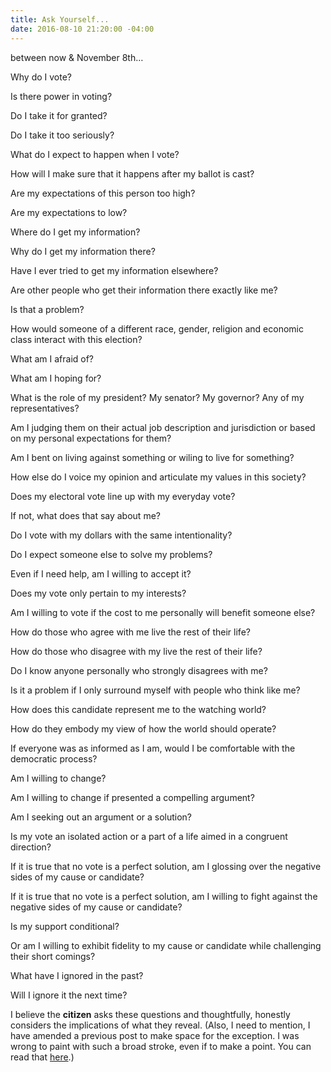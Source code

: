 ```yaml
---
title: Ask Yourself...
date: 2016-08-10 21:20:00 -04:00
---
```


between now & November 8th…

Why do I vote?

Is there power in voting?

Do I take it for granted?

Do I take it too seriously?

What do I expect to happen when I vote?

How will I make sure that it happens after my ballot is cast?

Are my expectations of this person too high?

Are my expectations to low?


Where do I get my information?

Why do I get my information there?

Have I ever tried to get my information elsewhere?

Are other people who get their information there exactly like me? 

Is that a problem? 

How would someone of a different race, gender, religion and economic class interact with this election?

What am I afraid of?

What am I hoping for? 


What is the role of my president? My senator? My governor? Any of my representatives?

Am I judging them on their actual job description and jurisdiction or based on my personal expectations for them?


Am I bent on living against something or wiling to live for something? 


How else do I voice my opinion and articulate my values in this society?

Does my electoral vote line up with my everyday vote?

If not, what does that say about me?

Do I vote with my dollars with the same intentionality?


Do I expect someone else to solve my problems?

Even if I need help, am I willing to accept it?


Does my vote only pertain to my interests?

Am I willing to vote if the cost to me personally will benefit someone else?


How do those who agree with me live the rest of their life?

How do those who disagree with my live the rest of their life?

Do I know anyone personally who strongly disagrees with me?

Is it a problem if I only surround myself with people who think like me?


How does this candidate represent me to the watching world?

How do they embody my view of how the world should operate?

If everyone was as informed as I am, would I be comfortable with the democratic process?


Am I willing to change?

Am I willing to change if presented a compelling argument?


Am I seeking out an argument or a solution?


Is my vote an isolated action or a part of a life aimed in a congruent direction?


If it is true that no vote is a perfect solution, am I glossing over the negative sides of my cause or candidate?

If it is true that no vote is a perfect solution, am I willing to fight against the negative sides of my cause or candidate?

Is my support conditional? 

Or am I willing to exhibit fidelity to my cause or candidate while challenging their short comings?


What have I ignored in the past?

Will I ignore it the next time?


I believe the **citizen** asks these questions and thoughtfully, honestly considers the implications of what they reveal. (Also, I need to mention, I have amended a previous post to make space for the exception. I was wrong to paint with such a broad stroke, even if to make a point. You can read that [here](http://samuelmelden.com/2016/08/03/3rd-party-politics-and-consumerism/).)